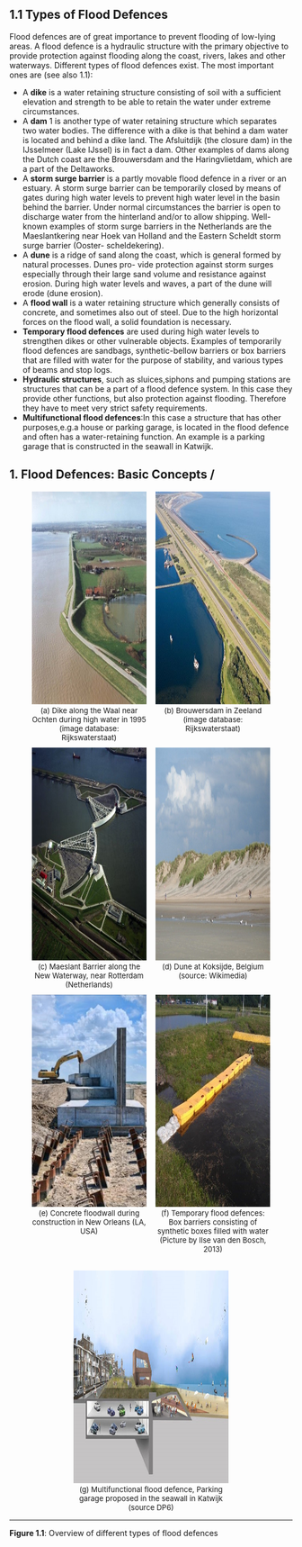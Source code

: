 ## 1.1 Types of Flood Defences

Flood defences are of great importance to prevent flooding of low-lying areas. A flood defence is a hydraulic structure with the primary objective to provide protection against flooding along the coast, rivers, lakes and other waterways. Different types of flood defences exist. The most important ones are (see also 1.1):

- A **dike** is a water retaining structure consisting of soil with a sufficient elevation and strength to be able to retain the water under extreme circumstances.
- A **dam** 1 is another type of water retaining structure which separates two water bodies. The difference with a dike is that behind a dam water is located and behind a dike land. The Afsluitdijk (the closure dam) in the IJsselmeer (Lake IJssel) is in fact a dam. Other examples of dams along the Dutch coast are the Brouwersdam and the Haringvlietdam, which are a part of the Deltaworks.
- A **storm surge barrier** is a partly movable flood defence in a river or an estuary. A storm surge barrier can be temporarily closed by means of gates during high water levels to prevent high water level in the basin behind the barrier. Under normal circumstances the barrier is open to discharge water from the hinterland and/or to allow shipping. Well-known examples of storm surge barriers in the Netherlands are the Maeslantkering near Hoek van Holland and the Eastern Scheldt storm surge barrier (Ooster- scheldekering).
- A **dune** is a ridge of sand along the coast, which is general formed by natural processes. Dunes pro- vide protection against storm surges especially through their large sand volume and resistance against erosion. During high water levels and waves, a part of the dune will erode (dune erosion).
- A **flood wall** is a water retaining structure which generally consists of concrete, and sometimes also out of steel. Due to the high horizontal forces on the flood wall, a solid foundation is necessary.
- **Temporary flood defences** are used during high water levels to strengthen dikes or other vulnerable objects. Examples of temporarily flood defences are sandbags, synthetic-bellow barriers or box barriers that are filled with water for the purpose of stability, and various types of beams and stop logs.
- **Hydraulic structures**, such as sluices,siphons and pumping stations are structures that can be a part of a flood defence system. In this case they provide other functions, but also protection against flooding. Therefore they have to meet very strict safety requirements.
- **Multifunctional flood defences**:In this case a structure that has other purposes,e.g.a house or parking garage, is located in the flood defence and often has a water-retaining function. An example is a parking garage that is constructed in the seawall in Katwijk.

## 1. Flood Defences: Basic Concepts /

<figure>
    <div style="display: flex; justify-content: space-between;">
        <div style="flex: 0 0 48%; margin-bottom: 10px;">
            <img src="./chapter1_figures/Dike_along_the_Waal_near_Ochten.jpeg" alt="Dike along the Waal near Ochten" style="width:100%; height: 10cm;">
            <figcaption style="text-align: center; font-size: small;">(a) Dike along the Waal near Ochten during high water in 1995 (image database: Rijkswaterstaat)</figcaption>
        </div>
        <div style="flex: 0 0 48%; margin-bottom: 10px;">
            <img src="./chapter1_figures/Brouwersdam_Zeeland.jpg" alt="Brouwersdam in Zeeland" style="width:100%; height: 10cm;">
            <figcaption style="text-align: center; font-size: small;">(b) Brouwersdam in Zeeland (image database: Rijkswaterstaat)</figcaption>
        </div>
    </div>
    <div style="display: flex; justify-content: space-between;">
        <div style="flex: 0 0 48%; margin-bottom: 10px;">
            <img src="./chapter1_figures/Maeslant_Barrier.jpg" alt="Maeslant Barrier" style="width:100%; height: 10cm;">
            <figcaption style="text-align: center; font-size: small;">(c) Maeslant Barrier along the New Waterway, near Rotterdam (Netherlands)</figcaption>
        </div>
        <div style="flex: 0 0 48%; margin-bottom: 10px;">
            <img src="./chapter1_figures/Dune_Koksijde.jpg" alt="Dune at Koksijde" style="width:100%; height: 10cm;">
            <figcaption style="text-align: center; font-size: small;">(d) Dune at Koksijde, Belgium (source: Wikimedia)</figcaption>
        </div>
    </div>
    <div style="display: flex; justify-content: space-between;">
        <div style="flex: 0 0 48%; margin-bottom: 10px;">
            <img src="./chapter1_figures/Concrete_floodwall.jpg" alt="Concrete floodwall" style="width:100%; height: 10cm;">
            <figcaption style="text-align: center; font-size: small;">(e) Concrete floodwall during construction in New Orleans (LA, USA)</figcaption>
        </div>
        <div style="flex: 0 0 48%; margin-bottom: 10px;">
            <img src="./chapter1_figures/temp_flood_def.jpg" alt="Temporary flood defences" style="width:100%; height: 10cm;">
            <figcaption style="text-align: center; font-size: small;">(f) Temporary flood defences: Box barriers consisting of synthetic boxes filled with water (Picture by Ilse van den Bosch, 2013)</figcaption>
        </div>
    </div>
    <div style="display: flex; justify-content: center; margin-top: 20px;">
        <div style="flex: 0 0 65%;">
            <img src="./chapter1_figures/Multifunctional_flood_defence.jpg" alt="Multifunctional flood defence" style="width:100%; height: 10cm;">
            <figcaption style="text-align: center; font-size: small;">(g) Multifunctional flood defence, Parking garage proposed in the seawall in Katwijk (source DP6)</figcaption>
        </div>
    </div>
</figure>

---

**Figure 1.1**: Overview of different types of flood defences



